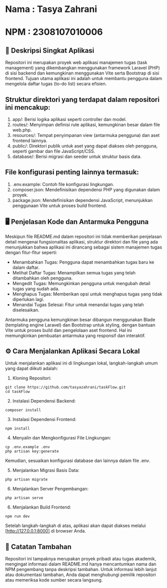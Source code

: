 # Nama : Tasya Zahrani
# NPM : 2308107010006


## 📝 Deskripsi Singkat Aplikasi
Repositori ini merupakan proyek web aplikasi manajemen tugas (task management) yang dikembangkan menggunakan framework Laravel (PHP) di sisi backend dan kemungkinan menggunakan Vite serta Bootstrap di sisi frontend. Tujuan utama aplikasi ini adalah untuk membantu pengguna dalam mengelola daftar tugas (to-do list) secara efisien.

## Struktur direktori yang terdapat dalam repositori ini mencakup:
1. app/: Berisi logika aplikasi seperti controller dan model.
2. routes/: Menyimpan definisi rute aplikasi, kemungkinan besar dalam file web.php.
3. resources/: Tempat penyimpanan view (antarmuka pengguna) dan aset frontend lainnya.
4. public/: Direktori publik untuk aset yang dapat diakses oleh pengguna, seperti gambar dan file JavaScript/CSS.
5. database/: Berisi migrasi dan seeder untuk struktur basis data.

## File konfigurasi penting lainnya termasuk:
1. .env.example: Contoh file konfigurasi lingkungan.
2. composer.json: Mendefinisikan dependensi PHP yang digunakan dalam proyek.
3. package.json: Mendefinisikan dependensi JavaScript, menunjukkan penggunaan Vite untuk proses build frontend.

## 🖥️ Penjelasan Kode dan Antarmuka Pengguna
Meskipun file README.md dalam repositori ini tidak memberikan penjelasan detail mengenai fungsionalitas aplikasi, struktur direktori dan file yang ada menunjukkan bahwa aplikasi ini dirancang sebagai sistem manajemen tugas dengan fitur-fitur seperti:
- Menambahkan Tugas: Pengguna dapat menambahkan tugas baru ke dalam daftar.
- Melihat Daftar Tugas: Menampilkan semua tugas yang telah ditambahkan oleh pengguna.
- Mengedit Tugas: Memungkinkan pengguna untuk mengubah detail tugas yang sudah ada.
- Menghapus Tugas: Memberikan opsi untuk menghapus tugas yang tidak diperlukan lagi.
- Menandai Tugas Selesai: Fitur untuk menandai tugas yang telah diselesaikan.

Antarmuka pengguna kemungkinan besar dibangun menggunakan Blade (templating engine Laravel) dan Bootstrap untuk styling, dengan bantuan Vite untuk proses build dan pengelolaan aset frontend. Hal ini memungkinkan pembuatan antarmuka yang responsif dan interaktif.

## ⚙️ Cara Menjalankan Aplikasi Secara Lokal
Untuk menjalankan aplikasi ini di lingkungan lokal, langkah-langkah umum yang dapat diikuti adalah:
1. Kloning Repositori:
``` 
git clone https://github.com/tasyazahrani/taskFlow.git
cd taskFlow
```

2. Instalasi Dependensi Backend:
```
composer install
```

3. Instalasi Dependensi Frontend:
```
npm install
```

4. Menyalin dan Mengkonfigurasi File Lingkungan:
```
cp .env.example .env
php artisan key:generate
```

Kemudian, sesuaikan konfigurasi database dan lainnya dalam file .env.

5. Menjalankan Migrasi Basis Data:
```
php artisan migrate
```

6. Menjalankan Server Pengembangan:
```
php artisan serve
```

6. Menjalankan Build Frontend:
```
npm run dev
``` 
Setelah langkah-langkah di atas, aplikasi akan dapat diakses melalui [http://127.0.0.1:8000] di browser Anda.

## 📌 Catatan Tambahan
Repositori ini tampaknya merupakan proyek pribadi atau tugas akademik, mengingat informasi dalam README.md hanya mencantumkan nama dan NPM pengembang tanpa deskripsi tambahan. Untuk informasi lebih lanjut atau dokumentasi tambahan, Anda dapat menghubungi pemilik repositori atau memeriksa kode sumber secara langsung.

